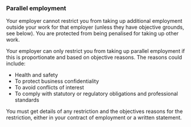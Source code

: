 ###  Parallel employment

Your employer cannot restrict you from taking up additional employment outside
your work for that employer (unless they have objective grounds, see below).
You are protected from being penalised for taking up other work.

Your employer can only restrict you from taking up parallel employment if this
is proportionate and based on objective reasons. The reasons could include:

  * Health and safety 
  * To protect business confidentiality 
  * To avoid conflicts of interest 
  * To comply with statutory or regulatory obligations and professional standards 

You must get details of any restriction and the objectives reasons for the
restriction, either in your contract of employment or a written statement.
